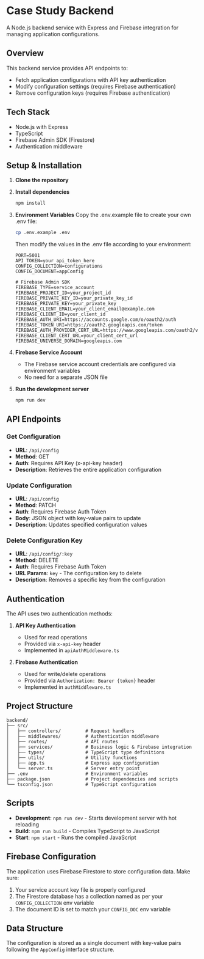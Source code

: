 # Case Study Backend

A Node.js backend service with Express and Firebase integration for managing application configurations.

## Overview

This backend service provides API endpoints to:
- Fetch application configurations with API key authentication
- Modify configuration settings (requires Firebase authentication)
- Remove configuration keys (requires Firebase authentication)

## Tech Stack

- Node.js with Express
- TypeScript
- Firebase Admin SDK (Firestore)
- Authentication middleware

## Setup & Installation

1. **Clone the repository**

2. **Install dependencies**
   ```bash
   npm install
   ```

3. **Environment Variables**
   Copy the .env.example file to create your own .env file:
   ```bash
   cp .env.example .env
   ```
   Then modify the values in the .env file according to your environment:
   ```
   PORT=5001
   API_TOKEN=your_api_token_here
   CONFIG_COLLECTION=configurations
   CONFIG_DOCUMENT=appConfig

   # Firebase Admin SDK
   FIREBASE_TYPE=service_account
   FIREBASE_PROJECT_ID=your_project_id
   FIREBASE_PRIVATE_KEY_ID=your_private_key_id
   FIREBASE_PRIVATE_KEY=your_private_key
   FIREBASE_CLIENT_EMAIL=your_client_email@example.com
   FIREBASE_CLIENT_ID=your_client_id
   FIREBASE_AUTH_URI=https://accounts.google.com/o/oauth2/auth
   FIREBASE_TOKEN_URI=https://oauth2.googleapis.com/token
   FIREBASE_AUTH_PROVIDER_CERT_URL=https://www.googleapis.com/oauth2/v1/certs
   FIREBASE_CLIENT_CERT_URL=your_client_cert_url
   FIREBASE_UNIVERSE_DOMAIN=googleapis.com
   ```

4. **Firebase Service Account**
   - The Firebase service account credentials are configured via environment variables
   - No need for a separate JSON file

5. **Run the development server**
   ```bash
   npm run dev
   ```

## API Endpoints

### Get Configuration
- **URL**: `/api/config`
- **Method**: GET
- **Auth**: Requires API Key (x-api-key header)
- **Description**: Retrieves the entire application configuration

### Update Configuration
- **URL**: `/api/config`
- **Method**: PATCH
- **Auth**: Requires Firebase Auth Token
- **Body**: JSON object with key-value pairs to update
- **Description**: Updates specified configuration values

### Delete Configuration Key
- **URL**: `/api/config/:key`
- **Method**: DELETE
- **Auth**: Requires Firebase Auth Token
- **URL Params**: `key` - The configuration key to delete
- **Description**: Removes a specific key from the configuration

## Authentication

The API uses two authentication methods:

1. **API Key Authentication**
   - Used for read operations
   - Provided via `x-api-key` header
   - Implemented in `apiAuthMiddleware.ts`

2. **Firebase Authentication**
   - Used for write/delete operations
   - Provided via `Authorization: Bearer {token}` header
   - Implemented in `authMiddleware.ts`

## Project Structure

```
backend/
├── src/
│   ├── controllers/         # Request handlers
│   ├── middlewares/         # Authentication middleware
│   ├── routes/              # API routes
│   ├── services/            # Business logic & Firebase integration
│   ├── types/               # TypeScript type definitions
│   ├── utils/               # Utility functions 
│   ├── app.ts               # Express app configuration
│   └── server.ts            # Server entry point
├── .env                     # Environment variables
├── package.json             # Project dependencies and scripts
└── tsconfig.json            # TypeScript configuration
```

## Scripts

- **Development**: `npm run dev` - Starts development server with hot reloading
- **Build**: `npm run build` - Compiles TypeScript to JavaScript
- **Start**: `npm start` - Runs the compiled JavaScript

## Firebase Configuration

The application uses Firebase Firestore to store configuration data. Make sure:

1. Your service account key file is properly configured
2. The Firestore database has a collection named as per your `CONFIG_COLLECTION` env variable
3. The document ID is set to match your `CONFIG_DOC` env variable

## Data Structure

The configuration is stored as a single document with key-value pairs following the `AppConfig` interface structure.
